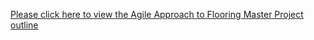 <a href="https://docs.google.com/document/d/1QxeQYFyyIkspHLV6sWKJPrQTgMuRrPSkz0RsfnA71WY/edit#heading=h.gexydbj32mid">Please click here to view the Agile Approach to Flooring Master Project outline</a>
